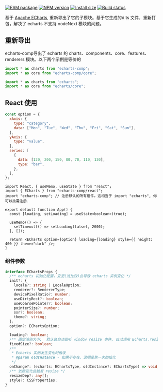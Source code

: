 [![ESM package][package]][package-url]
[![NPM version][npm]][npm-url]
[![Install size][size]][size-url]
[![Build status][build]][build-url]

[package]: https://img.shields.io/badge/package-ESM-ffe536.svg
[package-url]: https://nodejs.org/api/esm.html
[npm]: https://img.shields.io/npm/v/echarts-comp.svg
[npm-url]: https://npmjs.com/package/echarts-comp
[size]: https://packagephobia.com/badge?p=echarts-comp
[size-url]: https://packagephobia.com/result?p=echarts-comp
[build]: https://github.com/asnowc/echarts-react/actions/workflows/ci.yaml/badge.svg?branch=main
[build-url]: https://github.com/asnowc/echarts-comp/actions

基于 [Apache ECharts](https://github.com/apache/incubator-echarts), 重新导出了它的子模块。基于它生成的d.ts 文件，重新打包，解决了 echarts 不支持 nodeNext 模块的问题。

## 重新导出

echarts-comp导出了 echarts 的 charts、components、core、features、renderers 模块。以下两个示例是等价的

```ts
import * as charts from "echarts-comp";
import * as core from "echarts-comp/core";
```

```ts
import * as charts from "echarts";
import * as core from "echarts/core";
```

## React 使用

```js
const option = {
  xAxis: {
    type: "category",
    data: ["Mon", "Tue", "Wed", "Thu", "Fri", "Sat", "Sun"],
  },
  yAxis: {
    type: "value",
  },
  series: [
    {
      data: [120, 200, 150, 80, 70, 110, 130],
      type: "bar",
    },
  ],
};
```

```tsx
import React, { useMemo, useState } from "react";
import { ECharts } from "echarts-comp/react";
import "echarts-comp"; // 注册默认的所有组件。这相当于 import "echarts", 你可以按需注册.

export default function App() {
  const [loading, setLoading] = useState<boolean>(true);

  useMemo(() => {
    setTimeout(() => setLoading(false), 2000);
  }, []);

  return <ECharts option={option} loading={loading} style={{ height: 400 }} theme="dark" />;
}
```

### 组件参数

```ts
interface EChartsProps {
  /** echarts 初始化配置，变更(浅比较)会导致 echarts 实例变化 */
  init?: {
    locale?: string | LocaleOption;
    renderer?: RendererType;
    devicePixelRatio?: number;
    useDirtyRect?: boolean;
    useCoarsePointer?: boolean;
    pointerSize?: number;
    ssr?: boolean;
    theme?: string;
  };
  option?: EChartsOption;

  loading?: boolean;
  /** 固定渲染大小;  默认会自动监听 window resize 事件, 自动调用 Echarts.resize(); 设置为true将不会监听 */
  fixedSize?: boolean;
  /**
   * Echarts 实例发生变化时触发
   * @param oldInstance - 如果不存在，说明是第一次初始化
   */
  onChange?: (echarts: EChartsType, oldInstance?: EChartsType) => void;
  /** 依赖变化会触发 resize */
  resizeDep?: any[];
  style?: CSSProperties;
}
```
